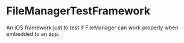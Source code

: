 # FileManagerTestFramework
An iOS framework just to test if FileManager can work properly when embedded to an app.
